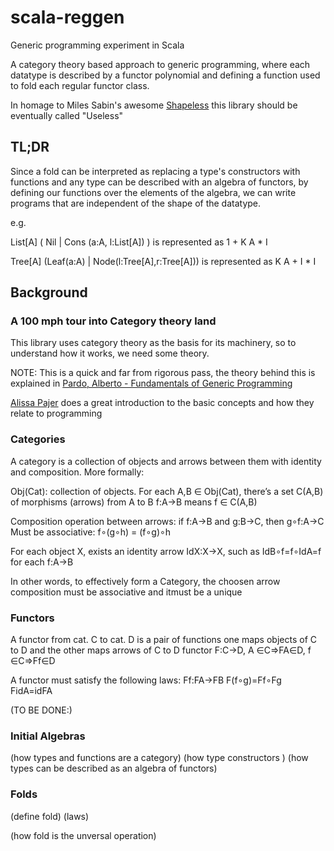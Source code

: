 scala-reggen
============

Generic programming experiment in Scala

A category theory based approach to generic programming, where each datatype is described by a functor polynomial and defining a function used to fold each regular functor class.

In homage to Miles Sabin's awesome [Shapeless](https://github.com/milessabin/shapeless) this library should be eventually called "Useless"

TL;DR
-----
Since a fold can be interpreted as replacing a type's constructors with functions and any type can be described with an algebra of functors, by defining our functions over the elements of the algebra, we can write programs that are independent of the shape of the datatype. 


e.g.

List\[A\] ( Nil | Cons (a:A, l:List\[A\]) ) is represented as 1 + K A * I

Tree\[A\] (Leaf(a:A) |  Node(l:Tree\[A\],r:Tree\[A\])) is represented as K A + I * I




Background
----------

### A 100 mph tour into Category theory land

This library uses category theory as the basis for its machinery, so to understand how it works, we need some theory.

NOTE: This is a quick and far from rigorous pass, the theory behind this is explained in [Pardo, Alberto - Fundamentals of Generic Programming](http://www.fing.edu.uy/inco/cursos/proggen/Papers/FGP.pdf.gz)

[Alissa Pajer](http://alissapajer.github.io/conferenceslides/craftconf2014/#/) does a great introduction to the basic concepts and how they relate to programming

### Categories
A category is a collection of objects and arrows between them with identity and composition.
More formally:

Obj(Cat): collection of objects.
For each A,B ∈ Obj(Cat), there’s a set C(A,B) of morphisms (arrows) from A to B
f:A→B means f ∈ C(A,B)

Composition operation between arrows:
if f:A→B and g:B→C, then g∘f:A→C
Must be associative: f∘(g∘h) = (f∘g)∘h

For each object X, exists an identity arrow IdX:X→X, such as IdB∘f=f∘IdA=f for each f:A→B

In other words, to effectively form a Category, the choosen arrow composition must be associative and itmust be a unique 

### Functors
A functor from cat. C to cat. D is a pair of functions one maps objects of C to D and the other maps arrows of C to D
functor F:C→D, A ∈C⇒FA∈D, f ∈C⇒Ff∈D

A functor must satisfy the following laws:
Ff:FA→FB
F(f∘g)=Ff∘Fg
FidA=idFA

(TO BE DONE:)

### Initial Algebras
(how types and functions are a category)
(how type constructors )
(how types can be described as an algebra of functors)

### Folds

(define fold)
  (laws)

(how fold is the unversal operation)
